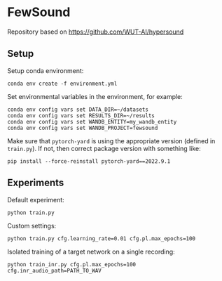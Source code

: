# FewSound

Repository based on https://github.com/WUT-AI/hypersound

## Setup

Setup conda environment:

```console
conda env create -f environment.yml
```
Set environmental variables in the environment, for example:

```console
conda env config vars set DATA_DIR=~/datasets
conda env config vars set RESULTS_DIR=~/results
conda env config vars set WANDB_ENTITY=my_wandb_entity
conda env config vars set WANDB_PROJECT=fewsound
```

Make sure that `pytorch-yard` is using the appropriate version (defined in `train.py`). If not, then correct package version with something like:

```console
pip install --force-reinstall pytorch-yard==2022.9.1
```

## Experiments

Default experiment:

```console
python train.py
```

Custom settings:

```console
python train.py cfg.learning_rate=0.01 cfg.pl.max_epochs=100
```

Isolated training of a target network on a single recording:

```console
python train_inr.py cfg.pl.max_epochs=100 cfg.inr_audio_path=PATH_TO_WAV
```
